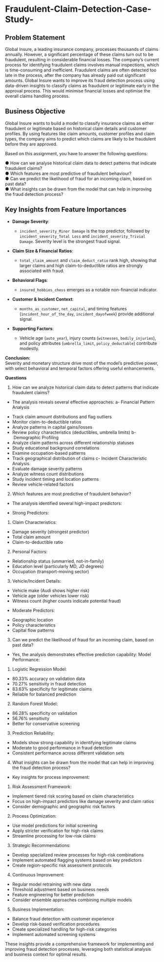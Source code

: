 # Fraudulent-Claim-Detection-Case-Study-

## Problem Statement
Global Insure, a leading insurance company, processes thousands of claims annually. However, a significant percentage of these claims turn out to be fraudulent, resulting in considerable financial losses. The company’s current process for identifying fraudulent claims involves manual inspections, which is time-consuming and inefficient. Fraudulent claims are often detected too late in the process, after the company has already paid out significant amounts. Global Insure wants to improve its fraud detection process using data-driven insights to classify claims as fraudulent or legitimate early in the approval process. This would minimise financial losses and optimise the overall claims handling process.

## Business Objective
Global Insure wants to build a model to classify insurance claims as either fraudulent or legitimate based on historical claim details and customer profiles. By using features like claim amounts, customer profiles and claim types, the company aims to predict which claims are likely to be fraudulent before they are approved.


Based on this assignment, you have to answer the following questions:<br>

● How can we analyse historical claim data to detect patterns that indicate fraudulent claims?<br>
● Which features are most predictive of fraudulent behaviour?<br>
● Can we predict the likelihood of fraud for an incoming claim, based on past data?<br>
● What insights can be drawn from the model that can help in improving the fraud detection process?<br>

## Key Insights from Feature Importances

- **Damage Severity**:  
  - `incident_severity_Minor Damage` is the top predictor, followed by `incident_severity_Total Loss` and `incident_severity_Trivial Damage`. Severity level is the strongest fraud signal.

- **Claim Size & Financial Ratios**:  
  - `total_claim_amount` and `claim_deduct_ratio` rank high, showing that larger claims and high claim-to-deductible ratios are strongly associated with fraud.

- **Behavioral Flags**:  
  - `insured_hobbies_chess` emerges as a notable non-financial indicator.

- **Customer & Incident Context**:  
  - `months_as_customer`, `net_capital`, and timing features (`incident_hour_of_the_day`, `incident_dayofweek`) provide additional signal.

- **Supporting Factors**:  
  - Vehicle age (`auto_year`), injury counts (`witnesses`, `bodily_injuries`), and policy attributes (`umbrella_limit`, `policy_deductable`) contribute modestly.

**Conclusion:**  
Severity and monetary structure drive most of the model’s predictive power, with select behavioral and temporal factors offering useful enhancements.  


**Questions**
1. How can we analyze historical claim data to detect patterns that indicate fraudulent claims?
   
- The analysis reveals several effective approaches:
a- Financial Pattern Analysis
* Track claim amount distributions and flag outliers
* Monitor claim-to-deductible ratios
* Analyze patterns in capital gains/losses
* Review policy characteristics (deductibles, umbrella limits)
b- Demographic Profiling
* Analyze claim patterns across different relationship statuses
* Study educational background correlations
* Examine occupation-based patterns
* Track geographical distribution of claims
c- Incident Characteristic Analysis
* Evaluate damage severity patterns
* Analyze witness count distributions
* Study incident timing and location patterns
* Review vehicle-related factors

2. Which features are most predictive of fraudulent behavior?
   
- The analysis identified several high-impact predictors:
* Strong Predictors:
1. Claim Characteristics:
* Damage severity (strongest predictor)
* Total claim amount
* Claim-to-deductible ratio
2. Personal Factors:
* Relationship status (unmarried, not-in-family)
* Education level (particularly MD, JD degrees)
* Occupation (transport-moving sector)
3. Vehicle/Incident Details:
* Vehicle make (Audi shows higher risk)
* Vehicle age (older vehicles lower risk)
* Witness count (higher counts indicate potential fraud)

- Moderate Predictors:
* Geographic location
* Policy characteristics
* Capital flow patterns

3. Can we predict the likelihood of fraud for an incoming claim, based on past data?
- Yes, the analysis demonstrates effective prediction capability:
Model Performance:

1. Logistic Regression Model:
* 80.33% accuracy on validation data
* 70.27% sensitivity in fraud detection
* 83.63% specificity for legitimate claims
* Reliable for balanced prediction

2. Random Forest Model:
* 86.28% specificity on validation
* 56.76% sensitivity
* Better for conservative screening

3. Prediction Reliability:
* Models show strong capability in identifying legitimate claims
* Moderate to good performance in fraud detection
* Consistent performance across different validation sets

4. What insights can be drawn from the model that can help in improving the fraud detection process?
- Key insights for process improvement:

1. Risk Assessment Framework:
* Implement tiered risk scoring based on claim characteristics
* Focus on high-impact predictors like damage severity and claim ratios
* Consider demographic and geographic risk factors

2. Process Optimization:
* Use model predictions for initial screening
* Apply stricter verification for high-risk claims
* Streamline processing for low-risk claims

3. Strategic Recommendations:
* Develop specialized review processes for high-risk combinations
* Implement automated flagging systems based on key predictors
* Create region-specific risk assessment protocols

4. Continuous Improvement:
* Regular model retraining with new data
* Threshold adjustment based on business needs
* Feature engineering for better prediction
* Consider ensemble approaches combining multiple models

5. Business Implementation:
* Balance fraud detection with customer experience
* Develop risk-based verification procedures
* Create specialized handling for high-risk categories
* Implement automated screening systems
  
These insights provide a comprehensive framework for implementing and improving fraud detection processes, leveraging both statistical analysis and business context for optimal results.





